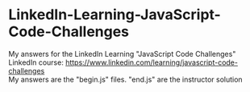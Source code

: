 # LinkedIn-Learning-JavaScript-Code-Challenges
My answers for the LinkedIn Learning "JavaScript Code Challenges"  
LinkedIn course: https://www.linkedin.com/learning/javascript-code-challenges  
My answers are the "begin.js" files. "end.js" are the instructor solution
